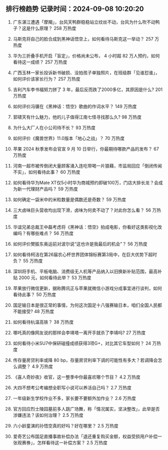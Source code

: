 
## 排行榜趋势 记录时间：2024-09-08 10:20:20
  
  1. 广东湛江遭遇「摩羯」，台风天鸭群稳稳站立纹丝不动，台风为什么吹不动鸭子？这是什么原理？ 258 万热度
    
  2. 马斯克将自己的脸合成到黑神话悟空上，如何看待马斯克这一举动？ 257 万热度
    
  3. 华为三折叠手机开启「盲定」，价格尚未公布， 4 小时超 82 万人预约，如何看待这一成绩？ 257 万热度
    
  4. 广西玉林一家长投诉新书破损、没拍孩子单独照片，在班级群「见谁怼谁」，如何评价该家长行为？ 257 万热度
    
  5. 吉利汽车李书福努力拼了 3 年，最后反而跌了2000多亿，其原因是什么? 201 万热度
    
  6. 如何评价冯骥在《黑神话：悟空》歌曲的作词水平？ 149 万热度
    
  7. 郭啸天有什么魅力，他的儿子值得江南七怪寻找那么久? 98 万热度
    
  8. 为什么大厂人在小公司待不长？ 93 万热度
    
  9. 如何评价《魔兽世界》11.0版本「地心之战」？ 70 万热度
    
  10. 苹果 2024 秋季发布会官宣 9 月 10 日举行，你最期待哪款产品的发布？ 67 万热度
    
  11. 河南一超市被传倒闭大量顾客涌入连吃带喝一片狼藉，市监局回应「倒闭传闻不实」，如何看待此事？ 60 万热度
    
  12. 如何看待华为Mate XT仅5小时华为商城预约即破100万，门店大排长龙？会成为新一代理财产品吗？ 59 万热度
    
  13. 如何确定一袋米中的米粒数量是偶数还是奇数？ 59 万热度
    
  14. 三大卤味巨头营收均出现下滑，卤味为何卖不动了？对此你怎么看？ 56 万热度
    
  15. 华谊兄弟总裁王中磊考虑将《黑神话：悟空》拍成电影，你看好这类影视化改编吗？有哪些难点？ 56 万热度
    
  16. 如何评价樊振东奥运前对波尔说“这也许是我最后的机会”？ 56 万热度
    
  17. 如何看待柯洁在第26届农心杯世界团体锦标赛第3局中，在巨大优势下超时负？ 55 万热度
    
  18. 深圳将手机、平板电脑、消费级无人机等产品纳入以旧换新补贴范围，最高补贴 2000 元，如何看待此举？ 53 万热度
    
  19. 苹果放行微信更新，据称腾讯正与苹果就微信小游戏分成事宜进行谈判，如何看待此事？ 50 万热度
    
  20. 国足输日本是很正常的事情，为何这次国足十八强赛输日本，咱们全国人民都不能接受? 48 万热度
    
  21. 如何看待杭温高铁？ 38 万热度
    
  22. 哪吒真的像网友说的那样会李靖塔一离开手就杀了李靖吗? 27 万热度
    
  23. 如何看待小米SU7中保研碰撞成绩获得3项G+，对比其它车型如何？ 24 万热度
    
  24. 传存量房贷利率或降 80 bp，存量房贷利率下调的可能性有多大？若调降会怎么调整？ 4.9 万热度
    
  25. 《喜人奇妙夜》收官，这一整季中你最喜欢哪个节目？ 4.2 万热度
    
  26. 大四不想考公考编想全职写小说可以养活自己吗？ 2.7 万热度
    
  27. 一年级新生学校作业不多，家长要不要额外加作业？ 2.6 万热度
    
  28. 官方回应烈士陵园墓前多人跳广场舞，称「情况属实，坚决整改」，此举是否涉嫌违法？该如何治理？ 2.5 万热度
    
  29. 六小龄童演的孙悟空真的好吗？好在哪里？ 2.5 万热度
    
  30. 爱奇艺公布国足直播事故补偿办法「退还重复购买金额，权益受损用户补偿一张观赛券」，怎样看待这一补偿方案？ 2.5 万热度
    